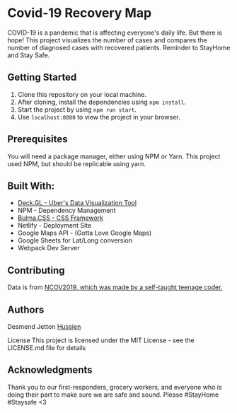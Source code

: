 # Covid-19 Recovery Map

COVID-19 is a pandemic that is affecting everyone's daily life. But there is hope! This project visualizes the number of cases and compares the number of diagnosed cases with recovered patients. Reminder to StayHome and Stay Safe.

## Getting Started

1. Clone this repository on your local machine.
2. After cloning, install the dependencies using `npm install`.
3. Start the project by using `npm run start`.
4. Use `localhost:8080` to view the project in your browser.

## Prerequisites

You will need a package manager, either using NPM or Yarn. This project used NPM, but should be replicable using yarn.

## Built With:

- [Deck.GL - Uber's Data Visualization Tool](https://deck.gl/#/)
- NPM - Dependency Management
- [Bulma.CSS - CSS Framework](https://bulma.io/documentation/layout/tiles/)
- Netlify - Deployment Site
- Google Maps API - (Gotta Love Google Maps)
- Google Sheets for Lat/Long conversion
- Webpack Dev Server

## Contributing

Data is from [NCOV2019, which was made by a self-taught teenage coder.](https://ncov2019.live/data "NCOV2019")

## Authors

Desmend Jetton
[Hussien](https://github.com/akhayoon "Hussien")

License
This project is licensed under the MIT License - see the LICENSE.md file for details

## Acknowledgments

Thank you to our first-responders, grocery workers, and everyone who is doing their part to make sure we are safe and sound. Please #StayHome #Staysafe <3
